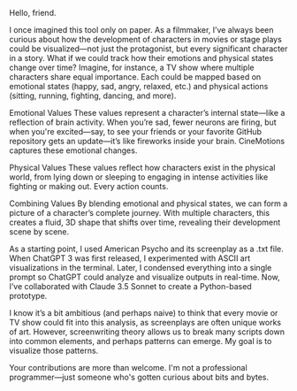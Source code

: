 Hello, friend.

I once imagined this tool only on paper.
As a filmmaker, I’ve always been curious about how the development of characters in movies or stage plays could be visualized—not just the protagonist, but every significant character in a story.
What if we could track how their emotions and physical states change over time?
Imagine, for instance, a TV show where multiple characters share equal importance. Each could be mapped based on emotional states (happy, sad, angry, relaxed, etc.) and physical actions (sitting, running, fighting, dancing, and more).

Emotional Values
These values represent a character’s internal state—like a reflection of brain activity. When you’re sad, fewer neurons are firing, but when you're excited—say, to see your friends or your favorite GitHub repository gets an update—it’s like fireworks inside your brain. CineMotions captures these emotional changes.

Physical Values
These values reflect how characters exist in the physical world, from lying down or sleeping to engaging in intense activities like fighting or making out. Every action counts.

Combining Values
By blending emotional and physical states, we can form a picture of a character’s complete journey. With multiple characters, this creates a fluid, 3D shape that shifts over time, revealing their development scene by scene.


As a starting point, I used American Psycho and its screenplay as a .txt file.
When ChatGPT 3 was first released, I experimented with ASCII art visualizations in the terminal. Later, I condensed everything into a single prompt so ChatGPT could analyze and visualize outputs in real-time.
Now, I’ve collaborated with Claude 3.5 Sonnet to create a Python-based prototype.


I know it’s a bit ambitious (and perhaps naive) to think that every movie or TV show could fit into this analysis, as screenplays are often unique works of art. However, screenwriting theory allows us to break many scripts down into common elements, and perhaps patterns can emerge.
My goal is to visualize those patterns.


Your contributions are more than welcome. I'm not a professional programmer—just someone who's gotten curious about bits and bytes.
